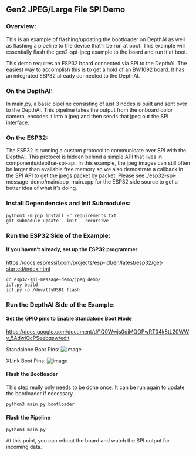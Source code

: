 ## Gen2 JPEG/Large File SPI Demo

### Overview:
This is an example of flashing/updating the bootloader on DepthAI as well as flashing a pipeline to the device that'll be run at boot. This example will essentially flash the gen2-spi-jpeg example to the board and run it at boot.

This demo requires an ESP32 board connected via SPI to the DepthAI. The easiest way to accomplish this is to get a hold of an BW1092 board. It has an integrated ESP32 already connected to the DepthAI.

### On the DepthAI:
In main.py, a basic pipeline consisting of just 3 nodes is built and sent over to the DepthAI. This pipeline takes the output from the onboard color camera, encodes it into a jpeg and then sends that jpeg out the SPI interface.

### On the ESP32:
The ESP32 is running a custom protocol to communicate over SPI with the DepthAI. This protocol is hidden behind a simple API that lives in components/depthai-spi-api. In this example, the jpeg images can still often be larger than available free memory so we also demostrate a callback in the SPI API to get the jpegs packet by packet. Please see ./esp32-spi-message-demo/main/app_main.cpp for the ESP32 side source to get a better idea of what it's doing.

### Install Dependencies and Init Submodules:
```
python3 -m pip install -r requirements.txt
git submodule update --init --recursive
```

### Run the ESP32 Side of the Example:
#### If you haven’t already, set up the ESP32 programmer
https://docs.espressif.com/projects/esp-idf/en/latest/esp32/get-started/index.html

```
cd esp32-spi-message-demo/jpeg_demo/
idf.py build
idf.py -p /dev/ttyUSB1 flash
```

### Run the DepthAI Side of the Example:
#### Set the GPIO pins to Enable Standalone Boot Mode
https://docs.google.com/document/d/1Q0Wwjs0djMQOPwRT04k8tL20WWv_5AdwiQcPSeebqsw/edit

Standalone Boot Pins:
![image](https://user-images.githubusercontent.com/19913346/102914698-ee801f80-443d-11eb-96f4-5cc0a5bfb263.png)

XLink Boot Pins:
![image](https://user-images.githubusercontent.com/19913346/102914744-ff309580-443d-11eb-9975-66a7f633da6a.png)

#### Flash the Bootloader
This step really only needs to be done once. It can be run again to update the bootloader if necessary.

`python3 main.py bootloader`

#### Flash the Pipeline
`python3 main.py`

At this point, you can reboot the board and watch the SPI output for incoming data. 
